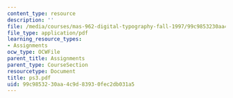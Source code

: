 ```yaml
---
content_type: resource
description: ''
file: /media/courses/mas-962-digital-typography-fall-1997/99c9853230aa4c9d83930fec2db031a5_ps3.pdf
file_type: application/pdf
learning_resource_types:
- Assignments
ocw_type: OCWFile
parent_title: Assignments
parent_type: CourseSection
resourcetype: Document
title: ps3.pdf
uid: 99c98532-30aa-4c9d-8393-0fec2db031a5
---
```

